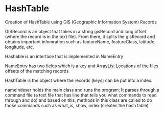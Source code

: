 # HashTable
Creation of HashTable using GIS (Geographic Information System) Records

GISRecord is an object that takes in a string gisRecord and long offset (where the record is in the text file). From there, it splits the gisRecord and
obtains important infomration such as featureName, featureClass, latitude, longitude, etc.

Hashable is an interface that is implemented in NameEntry

NameEntry has two fields which is a key and ArrayList<long> Locations of the files offsets of the matching records
  
HashTable is the object where the records (keys) can be put into a index.
  
nameIndexer holds the main class and runs the program; It parses through a command file (a text file that has line that tells you what commands to read through and do) and based on this, methods in this class are called to do those commands such as what_is, show, index (creates the hash table)

